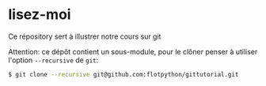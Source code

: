 # lisez-moi

Ce répository sert à illustrer notre cours sur git

Attention: ce dépôt contient un sous-module, pour le clôner penser à
utiliser l'option `--recursive` de `git`:

```sh
$ git clone --recursive git@github.com:flotpython/gittutorial.git
```


